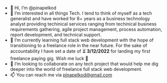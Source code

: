 - 👋 Hi, I’m @pinapelkod
- 👀 I’m interested in all things Tech. I tend to think of myself as a tech generalist and have worked for 8+ years as a business technology analyst providing techinical services ranging from techinical business requirements gathering, agile project management, process automation, report development, and technical support. 
- 🌱 I’m currently learning full stack web development with the hope of transitioning to a freelance role in the near future. For the sake of accountability I have set a date of ⏳ **3/12/2022** for landing my first freelance paying gig. Wish me luck 🤞
- 💞️ I’m looking to collaborate on any tech project that would help me dig deeper into the world of freelance full stack web development.
- 📫 You can reach me via pinapelkod@gmail.com

<!---
pinapelkod/pinapelkod is a ✨ special ✨ repository because its `README.md` (this file) appears on your GitHub profile.
You can click the Preview link to take a look at your changes.
--->
